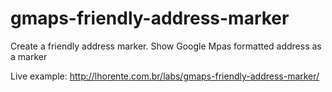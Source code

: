 # gmaps-friendly-address-marker
Create a friendly address marker. Show Google Mpas formatted address as a marker

Live example: http://lhorente.com.br/labs/gmaps-friendly-address-marker/